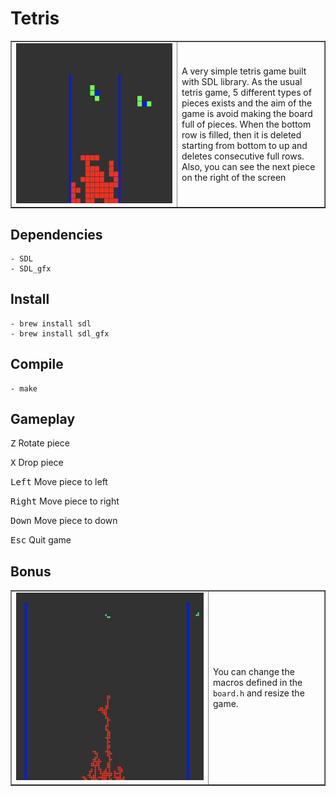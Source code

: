 # Tetris

<table border="none">
 <tr>
    <td width="250px"><img src="assets/game.png" height="256px"> </td>
    <td width="auto">A very simple tetris game built with SDL library. As the usual tetris game, 5 different types of pieces exists and the aim of the game is avoid making the board full of pieces. When the bottom row is filled, then it is deleted starting from bottom to up and deletes consecutive full rows.
    Also, you can see the next piece on the right of the screen</td>
 </tr>
</table>


## Dependencies

    - SDL
    - SDL_gfx

## Install

    - brew install sdl
    - brew install sdl_gfx

## Compile

    - make

## Gameplay

<kbd>Z</kbd> Rotate piece

<kbd>X</kbd> Drop piece

<kbd>Left</kbd> Move piece to left

<kbd>Right</kbd> Move piece to right

<kbd>Down</kbd> Move piece to down

<kbd>Esc</kbd> Quit game

## Bonus

<table border="none">
 <tr>
    <td width="300px"><img src="assets/big.png" height="300px"> </td>
    <td width="auto">You can change the macros defined in the <code>board.h</code> and resize the game.</td>
 </tr>
</table>